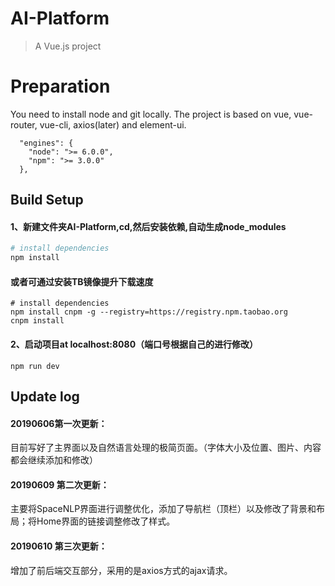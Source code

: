 # AI-Platform

> A Vue.js project

# Preparation
You need to install node and git locally. The project is based on vue, vue-router, vue-cli, axios(later) and element-ui. 
```
  "engines": {
    "node": ">= 6.0.0",
    "npm": ">= 3.0.0"
  },
```
## Build Setup

#### 1、新建文件夹AI-Platform,cd,然后安装依赖,自动生成node_modules
``` bash
# install dependencies
npm install
```
#### 或者可通过安装TB镜像提升下载速度
``` 
# install dependencies
npm install cnpm -g --registry=https://registry.npm.taobao.org
cnpm install
```
#### 2、启动项目at localhost:8080（端口号根据自己的进行修改）
``` 
npm run dev
```

## Update log

#### 20190606第一次更新：
目前写好了主界面以及自然语言处理的极简页面。（字体大小及位置、图片、内容都会继续添加和修改）
#### 20190609 第二次更新：
主要将SpaceNLP界面进行调整优化，添加了导航栏（顶栏）以及修改了背景和布局；将Home界面的链接调整修改了样式。
#### 20190610 第三次更新：
增加了前后端交互部分，采用的是axios方式的ajax请求。


